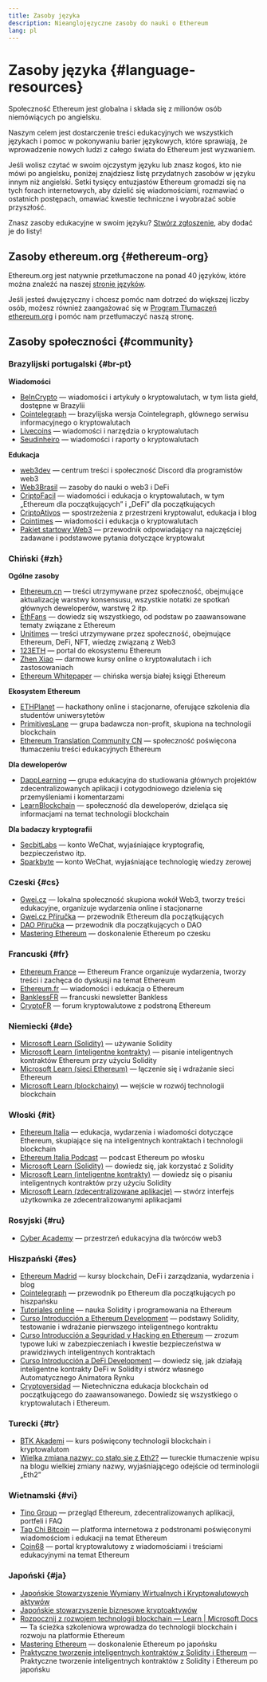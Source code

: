 ```yaml
---
title: Zasoby języka
description: Nieanglojęzyczne zasoby do nauki o Ethereum
lang: pl
---
```


# Zasoby języka \{#language-resources}

Społeczność Ethereum jest globalna i składa się z milionów osób niemówiących po angielsku.

Naszym celem jest dostarczenie treści edukacyjnych we wszystkich językach i pomoc w pokonywaniu barier językowych, które sprawiają, że wprowadzenie nowych ludzi z całego świata do Ethereum jest wyzwaniem.

Jeśli wolisz czytać w swoim ojczystym języku lub znasz kogoś, kto nie mówi po angielsku, poniżej znajdziesz listę przydatnych zasobów w języku innym niż angielski. Setki tysięcy entuzjastów Ethereum gromadzi się na tych forach internetowych, aby dzielić się wiadomościami, rozmawiać o ostatnich postępach, omawiać kwestie techniczne i wyobrażać sobie przyszłość.

Znasz zasoby edukacyjne w swoim języku? [Stwórz zgłoszenie](https://github.com/ethereum/ethereum-org-website/issues/new/choose), aby dodać je do listy!

## Zasoby ethereum.org \{#ethereum-org}

Ethereum.org jest natywnie przetłumaczone na ponad 40 języków, które można znaleźć na naszej [stronie języków](/languages).

Jeśli jesteś dwujęzyczny i chcesz pomóc nam dotrzeć do większej liczby osób, możesz również zaangażować się w [Program Tłumaczeń ethereum.org](/contributing/translation-program/#translation-program) i pomóc nam przetłumaczyć naszą stronę.

## Zasoby społeczności \{#community}

### Brazylijski portugalski \{#br-pt}

**Wiadomości**

- [BeInCrypto](http://www.beincrypto.com.br) — wiadomości i artykuły o kryptowalutach, w tym lista giełd, dostępne w Brazylii
- [Cointelegraph](http://cointelegraph.com.br/category/analysis) — brazylijska wersja Cointelegraph, głównego serwisu informacyjnego o kryptowalutach
- [Livecoins](http://www.livecoins.com.br/ethereum) — wiadomości i narzędzia o kryptowalutach
- [Seudinheiro](http://www.seudinheiro.com/criptomoedas/) — wiadomości i raporty o kryptowalutach

**Edukacja**

- [web3dev](https://www.web3dev.com.br/) — centrum treści i społeczność Discord dla programistów web3
- [Web3Brasil](https://github.com/web3brasil/web3brasil) — zasoby do nauki o web3 i DeFi
- [CriptoFacil](http://www.criptofacil.com/ultimas-noticias/) — wiadomości i edukacja o kryptowalutach, w tym „Ethereum dla początkujących” i „DeFi” dla początkujących
- [CriptoAtivos](http://www.criptoativos.wiki.br/) — spostrzeżenia z przestrzeni kryptowalut, edukacja i blog
- [Cointimes](http://www.cointimes.com.br/) — wiadomości i edukacja o kryptowalutach
- [Pakiet startowy Web3](https://docs.google.com/document/d/1X8PSTFH7FTw9J-gbKWM6Y430SWCBT8d4t4pJgFQHJ8E/) — przewodnik odpowiadający na najczęściej zadawane i podstawowe pytania dotyczące kryptowalut

### Chiński \{#zh}

**Ogólne zasoby**

- [Ethereum.cn](https://www.ethereum.cn/) — treści utrzymywane przez społeczność, obejmujące aktualizację warstwy konsensusu, wszystkie notatki ze spotkań głównych deweloperów, warstwę 2 itp.
- [EthFans](https://github.com/editor-Ajian/EthFans.org-annual-collected-works/) — dowiedz się wszystkiego, od podstaw po zaawansowane tematy związane z Ethereum
- [Unitimes](https://mp.weixin.qq.com/s/tvloZSDBSOQN9zDQj_91kA) — treści utrzymywane przez społeczność, obejmujące Ethereum, DeFi, NFT, wiedzę związaną z Web3
- [123ETH](https://123eth.org/) — portal do ekosystemu Ethereum
- [Zhen Xiao](http://zhenxiao.com/blockchain/) — darmowe kursy online o kryptowalutach i ich zastosowaniach
- [Ethereum Whitepaper](https://github.com/ethereum/wiki/wiki/[%E4%B8%AD%E6%96%87]-%E4%BB%A5%E5%A4%AA%E5%9D%8A%E7%99%BD%E7%9A%AE%E4%B9%A6) — chińska wersja białej księgi Ethereum

**Ekosystem Ethereum**

- [ETHPlanet](https://www.ethplanet.org/) — hackathony online i stacjonarne, oferujące szkolenia dla studentów uniwersytetów
- [PrimitivesLane](https://www.primitiveslane.org/) — grupa badawcza non-profit, skupiona na technologii blockchain
- [Ethereum Translation Community CN](https://www.notion.so/Ethereum-Translation-Community-CN-05375fe0a94c4214acaf90f42ba40171) — społeczność poświęcona tłumaczeniu treści edukacyjnych Ethereum

**Dla deweloperów**

- [DappLearning](https://github.com/Dapp-Learning-DAO/Dapp-Learning) — grupa edukacyjna do studiowania głównych projektów zdecentralizowanych aplikacji i cotygodniowego dzielenia się przemyśleniami i komentarzami
- [LearnBlockchain](https://learnblockchain.cn/) — społeczność dla deweloperów, dzieląca się informacjami na temat technologii blockchain

**Dla badaczy kryptografii**

- [SecbitLabs](https://mp.weixin.qq.com/s/69_tqBJpr_sbaKtR1sBRMw) — konto WeChat, wyjaśniające kryptografię, bezpieczeństwo itp.
- [Sparkbyte](https://mp.weixin.qq.com/s/9KgKTc_jtJ7bWKdbNPoqvQ) — konto WeChat, wyjaśniające technologię wiedzy zerowej

### Czeski \{#cs}

- [Gwei.cz](https://gwei.cz) — lokalna społeczność skupiona wokół Web3, tworzy treści edukacyjne, organizuje wydarzenia online i stacjonarne
- [Gwei.cz Příručka](https://prirucka.gwei.cz/) — przewodnik Ethereum dla początkujących
- [DAO Příručka](https://dao.gwei.cz/) — przewodnik dla początkujących o DAO
- [Mastering Ethereum](https://ipfs.infura-ipfs.io/ipfs/bafybeidvuxhnsgfx3tncpfxheqglkjwmdxclknlgd7s7qggd2a6bzgb27m) — doskonalenie Ethereum po czesku

### Francuski \{#fr}

- [Ethereum France](https://www.ethereum-france.com/) — Ethereum France organizuje wydarzenia, tworzy treści i zachęca do dyskusji na temat Ethereum
- [Ethereum.fr](https://ethereum.fr/) — wiadomości i edukacja o Ethereum
- [BanklessFR](https://banklessfr.substack.com/) — francuski newsletter Bankless
- [CryptoFR](https://cryptofr.com/category/44/ethereum-general) — forum kryptowalutowe z podstroną Ethereum

### Niemiecki \{#de}

- [Microsoft Learn (Solidity)](https://docs.microsoft.com/de-de/learn/modules/blockchain-learning-solidity/) — używanie Solidity
- [Microsoft Learn (inteligentne kontrakty)](https://docs.microsoft.com/de-de/learn/modules/blockchain-solidity-ethereum-smart-contracts/) — pisanie inteligentnych kontraktów Ethereum przy użyciu Solidity
- [Microsoft Learn (sieci Ethereum)](https://docs.microsoft.com/de-de/learn/modules/blockchain-ethereum-networks/) — łączenie się i wdrażanie sieci Ethereum
- [Microsoft Learn (blockchainy)](https://docs.microsoft.com/de-de/learn/paths/ethereum-blockchain-development/) — wejście w rozwój technologii blockchain

### Włoski \{#it}

- [Ethereum Italia](https://www.ethereum-italia.it/) — edukacja, wydarzenia i wiadomości dotyczące Ethereum, skupiające się na inteligentnych kontraktach i technologii blockchain
- [Ethereum Italia Podcast](https://www.ethereum-italia.it/podcast/) — podcast Ethereum po włosku
- [Microsoft Learn (Solidity)](https://docs.microsoft.com/it-it/learn/modules/blockchain-learning-solidity/) — dowiedz się, jak korzystać z Solidity
- [Microsoft Learn (inteligentne kontrakty)](https://docs.microsoft.com/it-it/learn/modules/blockchain-solidity-ethereum-smart-contracts/) — dowiedz się o pisaniu inteligentnych kontraktów przy użyciu Solidity
- [Microsoft Learn (zdecentralizowane aplikacje)](https://docs.microsoft.com/it-it/learn/modules/blockchain-create-ui-decentralized-apps/) — stwórz interfejs użytkownika ze zdecentralizowanymi aplikacjami

### Rosyjski \{#ru}

- [Cyber Academy](https://cyberacademy.dev) — przestrzeń edukacyjna dla twórców web3

### Hiszpański \{#es}

- [Ethereum Madrid](https://ethereummadrid.com/) — kursy blockchain, DeFi i zarządzania, wydarzenia i blog
- [Cointelegraph](https://es.cointelegraph.com/ethereum-for-beginners) — przewodnik po Ethereum dla początkujących po hiszpańsku
- [Tutoriales online](https://tutoriales.online/curso/solidity) — nauka Solidity i programowania na Ethereum
- [Curso Introducción a Ethereum Development](https://youtube.com/playlist?list=PLTqiwJDd_R8y9pfUBjhkVa1IDMwyQz-fU) — podstawy Solidity, testowanie i wdrażanie pierwszego inteligentnego kontraktu
- [Curso Introducción a Seguridad y Hacking en Ethereum](https://youtube.com/playlist?list=PLTqiwJDd_R8yHOvteko_DmUxUTMHnlfci) — zrozum typowe luki w zabezpieczeniach i kwestie bezpieczeństwa w prawidziwych inteligentnych kontraktach
- [Curso Introducción a DeFi Development](https://youtube.com/playlist?list=PLTqiwJDd_R8zZiP9_jNdaPqA3HqoW2lrS) — dowiedz się, jak działają inteligentne kontrakty DeFi w Solidity i stwórz własnego Automatycznego Animatora Rynku
- [Cryptoversidad](https://www.youtube.com/c/Cryptoversidad) — Nietechniczna edukacja blockchain od początkującego do zaawansowanego. Dowiedz się wszystkiego o kryptowalutach i Ethereum.

### Turecki \{#tr}

- [BTK Akademi](https://www.btkakademi.gov.tr/portal/course/blokzincir-ve-kripto-paralar-10569#!/about) — kurs poświęcony technologii blockchain i kryptowalutom
- [Wielka zmiana nazwy: co stało się z Eth2?](https://miningturkiye.org/konu/ethereum-madenciligi-bitiyor-mu-onemli-gelisme.655/) — tureckie tłumaczenie wpisu na blogu wielkiej zmiany nazwy, wyjaśniającego odejście od terminologii „Eth2”

### Wietnamski \{#vi}

- [Tino Group](https://wiki.tino.org/ethereum-la-gi/) — przegląd Ethereum, zdecentralizowanych aplikacji, portfeli i FAQ
- [Tap Chi Bitcoin](https://tapchibitcoin.io/tap-chi/tin-tuc-ethereum-eth) — platforma internetowa z podstronami poświęconymi wiadomościom i edukacji na temat Ethereum
- [Coin68](https://coin68.com/ethereum-tieu-diem/) — portal kryptowalutowy z wiadomościami i treściami edukacyjnymi na temat Ethereum

### Japoński \{#ja}

- [Japońskie Stowarzyszenie Wymiany Wirtualnych i Kryptowalutowych aktywów](https://jvcea.or.jp/)
- [Japońskie stowarzyszenie biznesowe kryptoaktywów](https://cryptocurrency-association.org/)
- [Rozpocznij z rozwojem technologii blockchain — Learn | Microsoft Docs](https://docs.microsoft.com/ja-jp/learn/paths/ethereum-blockchain-development/) — Ta ścieżka szkoleniowa wprowadza do technologii blockchain i rozwoju na platformie Ethereum
- [Mastering Ethereum](https://www.oreilly.co.jp/books/9784873118963/) — doskonalenie Ethereum po japońsku
- [Praktyczne tworzenie inteligentnych kontraktów z Solidity i Ethereum](https://www.oreilly.co.jp/books/9784873119342/) — Praktyczne tworzenie inteligentnych kontraktów z Solidity i Ethereum po japońsku
